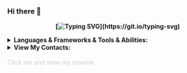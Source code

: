 ### Hi there 👋

<div align="center">
<b>

[![Typing SVG](https://readme-typing-svg.herokuapp.com?font=Alfa+Slab+One&size=25&duration=2500&pause=500&color=3178C6&center=true&vCenter=true&width=569&height=70&lines=Hey+there!+;I'm+Baranok+Slava!;+Front-End+Developer.)](https://git.io/typing-svg)

</b>
</div>
<details >
    <summary style="cursor: pointer"><b>Languages & Frameworks & Tools & Abilities:</b></summary>
            <br>
        <div align="center">
            <a  href="https://reactjs.org/"><img src="https://skillicons.dev/icons?i=react" /></a>
            <a href="https://javascript.com"><img src="https://skillicons.dev/icons?i=js" /></a>
            <a href="https://www.typescriptlang.org/"><img src="https://skillicons.dev/icons?i=typescript" /></a>
            <a href="https://redux.js.org/"><img src="https://skillicons.dev/icons?i=redux" /></a>
            <br>
            <a href="https://jestjs.io/"><img src="https://skillicons.dev/icons?i=jest" /></a>
            <a href="https://html.spec.whatwg.org/"><img src="https://skillicons.dev/icons?i=html" /></a>
            <a href="https://www.w3.org/TR/CSS/#css"><img src="https://skillicons.dev/icons?i=css" /></a>
            <a href="https://sass-lang.com/"><img src="https://skillicons.dev/icons?i=sass" /></a>
            <br>
            <a href="https://www.github.com/"><img src="https://skillicons.dev/icons?i=github" /></a>
            <a href="https://git-scm.com/"><img src="https://skillicons.dev/icons?i=git" /></a>
            <a href="https://www.gitlab.com/"><img src="https://skillicons.dev/icons?i=gitlab" /></a>
            <a href="https://www.figma.com/"><img src="https://skillicons.dev/icons?i=figma" /></a>
        </div>
        <br>
</details>

<details>
<summary style="cursor: pointer"><b>View My Contacts:</b></summary>
<div align="center"><br>

[![Linkedin Badge](https://img.shields.io/badge/-LinkedIn-white)](https://www.linkedin.com/in/slava-baranok/)
[![Gmail Badge](https://img.shields.io/badge/-GMail-c14438?&link=mailto:ing.miller.vega@gmail.com)](mailto:mr.baranok.slava@gmail.com)
[![Telegram Badge](https://img.shields.io/badge/-Telegram-white)](https://telegram.me/mrfreeman404)
<br><br>
</div>
</details>
<br>
<a style="color:#C9D1D9; text-decoration:none" href="https://github.com/gaev-art/gaev-art/Slava+Baranok+CV+(1).pdf">Click me and view my resume</a>

<br><br>

